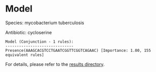 
# Model

Species: mycobacterium tuberculosis

Antibiotic: cycloserine

```
Model (Conjunction - 1 rules):
------------------------------
Presence(AAAGCACGTCCTGAATCGGTTCGGTCAGAAC) [Importance: 1.00, 155 equivalent rules]

```

For details, please refer to the [results directory](../../../../../results/scm_b/mycobacterium+tuberculosis/cycloserine/repeat_0/).


